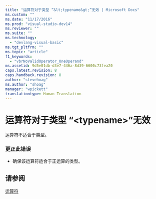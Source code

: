```yaml
---
title: "运算符对于类型 “&lt;typename&gt;”无效 | Microsoft Docs"
ms.custom: ""
ms.date: "11/17/2016"
ms.prod: "visual-studio-dev14"
ms.reviewer: ""
ms.suite: ""
ms.technology: 
  - "devlang-visual-basic"
ms.tgt_pltfrm: ""
ms.topic: "article"
f1_keywords: 
  - "vbrNoValidOperator_OneOperand"
ms.assetid: 9d5e01db-d3e7-446a-8d39-6600c73fea20
caps.latest.revision: 8
caps.handback.revision: 8
author: "stevehoag"
ms.author: "shoag"
manager: "wpickett"
translationtype: Human Translation
---
```

# 运算符对于类型 “&lt;typename&gt;”无效
运算符不适合于类型。  
  
### 更正此错误  
  
-   确保该运算符适合于正运算的类型。  
  
## 请参阅  
 [运算符](../../visual-basic/language-reference/operators/index.md)